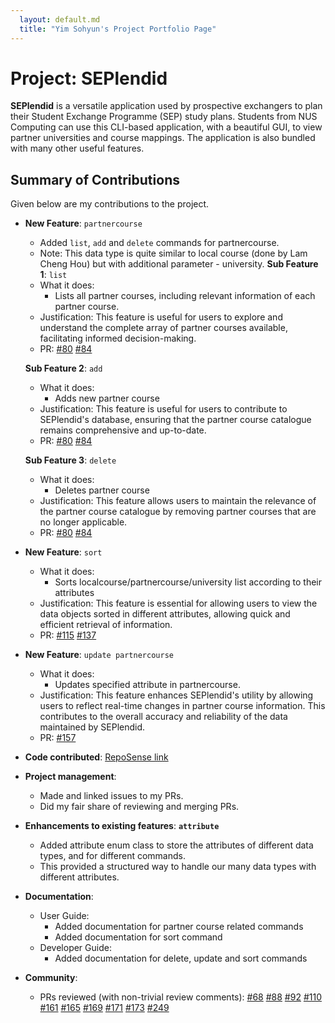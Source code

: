 ```yaml
---
  layout: default.md
  title: "Yim Sohyun's Project Portfolio Page"
---
```


# Project: SEPlendid

**SEPlendid** is a versatile application used by prospective exchangers to plan their Student Exchange Programme (SEP)
study plans. Students from NUS Computing can use this CLI-based application, with a beautiful GUI, to view partner
universities and course mappings. The application is also bundled with many other useful features.

## Summary of Contributions

Given below are my contributions to the project.

* **New Feature**: ```partnercourse```
  * Added `list`, `add` and `delete` commands for partnercourse.
  * Note: This data type is quite similar to local course (done by Lam Cheng Hou) but with additional parameter - 
  university.
  **Sub Feature 1**: ```list```
  * What it does:
    - Lists all partner courses, including relevant information of each partner course. 
  * Justification: This feature is useful for users to explore and understand the complete array of partner courses 
  available, facilitating informed decision-making.
  * PR:
    [\#80](https://github.com/AY2324S1-CS2103T-W10-2/tp/pull/80)
    [\#84](https://github.com/AY2324S1-CS2103T-W10-2/tp/pull/84)
  
  **Sub Feature 2**: ```add```
  * What it does:
    - Adds new partner course
  * Justification: This feature is useful for users to contribute to SEPlendid's database, ensuring that the partner 
  course catalogue remains comprehensive and up-to-date.
  * PR:
    [\#80](https://github.com/AY2324S1-CS2103T-W10-2/tp/pull/80)
    [\#84](https://github.com/AY2324S1-CS2103T-W10-2/tp/pull/84)

  **Sub Feature 3**: ```delete```
  * What it does:
    - Deletes partner course
  * Justification: This feature allows users to maintain the relevance of the partner course catalogue by removing
  partner courses that are no longer applicable.
  * PR:
    [\#80](https://github.com/AY2324S1-CS2103T-W10-2/tp/pull/80)
    [\#84](https://github.com/AY2324S1-CS2103T-W10-2/tp/pull/84)

* **New Feature**: ```sort```
  * What it does: 
    - Sorts localcourse/partnercourse/university list according to their attributes
  * Justification: This feature is essential for allowing users to view the data objects sorted in different attributes,
allowing quick and efficient retrieval of information.
  * PR: 
  [\#115](https://github.com/AY2324S1-CS2103T-W10-2/tp/pull/115)
  [\#137](https://github.com/AY2324S1-CS2103T-W10-2/tp/pull/137)

* **New Feature**: ```update partnercourse```
  * What it does:
    - Updates specified attribute in partnercourse.
  * Justification: This feature enhances SEPlendid's utility by allowing users to reflect real-time changes in partner 
  course information. This contributes to the overall accuracy and reliability of the data maintained
  by SEPlendid.
  * PR:
  [\#157](https://github.com/AY2324S1-CS2103T-W10-2/tp/pull/157)

* **Code contributed**: [RepoSense link](https://nus-cs2103-ay2324s1.github.io/tp-dashboard/?search=dlathyun&breakdown=true)

* **Project management**:
  * Made and linked issues to my PRs.
  * Did my fair share of reviewing and merging PRs.

* **Enhancements to existing features**:
  **```attribute```**
  * Added attribute enum class to store the attributes of different data types, and for different commands.
  * This provided a structured way to handle our many data types with different attributes.

* **Documentation**:
  * User Guide:
    * Added documentation for partner course related commands
    * Added documentation for sort command
  * Developer Guide:
    * Added documentation for delete, update and sort commands

* **Community**:
  * PRs reviewed (with non-trivial review comments): 
    [\#68](https://github.com/AY2324S1-CS2103T-W10-2/tp/pull/68)
    [\#88](https://github.com/AY2324S1-CS2103T-W10-2/tp/pull/88)
    [\#92](https://github.com/AY2324S1-CS2103T-W10-2/tp/pull/92)
    [\#110](https://github.com/AY2324S1-CS2103T-W10-2/tp/pull/110)
    [\#161](https://github.com/AY2324S1-CS2103T-W10-2/tp/pull/161)
    [\#165](https://github.com/AY2324S1-CS2103T-W10-2/tp/pull/165) 
    [\#169](https://github.com/AY2324S1-CS2103T-W10-2/tp/pull/169)
    [\#171](https://github.com/AY2324S1-CS2103T-W10-2/tp/pull/171)
    [\#173](https://github.com/AY2324S1-CS2103T-W10-2/tp/pull/173)
    [\#249](https://github.com/AY2324S1-CS2103T-W10-2/tp/pull/249)

